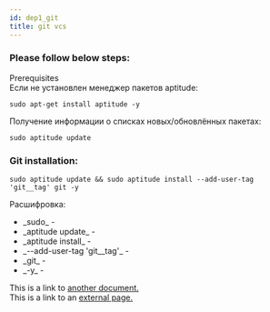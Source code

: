 ```yaml
---
id: dep1_git
title: git vcs
---
```


### Please follow below steps:

<div class="sp sp-js">
  <div class="sp__title">Prerequisites</div>
  <div class="sp__content">
Если не установлен менеджер пакетов aptitude:


```
sudo apt-get install aptitude -y
```


Получение информации о списках новых/обновлённых пакетах:


```
sudo aptitude update
```

  </div>
</div>



### Git installation:


```
sudo aptitude update && sudo aptitude install --add-user-tag 'git__tag' git -y
```

<div class="sp sp-js">
  <div class="sp__title">Расшифровка:</div>
  <div class="sp__content">
    <ul>
      <li>_sudo_ - </li>
      <li>_aptitude update_ - </li>
      <li>_aptitude install_ - </li>
      <li>_--add-user-tag 'git__tag'_ - </li>
      <li>_git_ - </li>
      <li>_-y_ - </li>
    </ul>
  </div>
</div>





This is a link to [another document.](/docs/en/doc3.md)  
This is a link to an [external page.](http://www.example.com)

